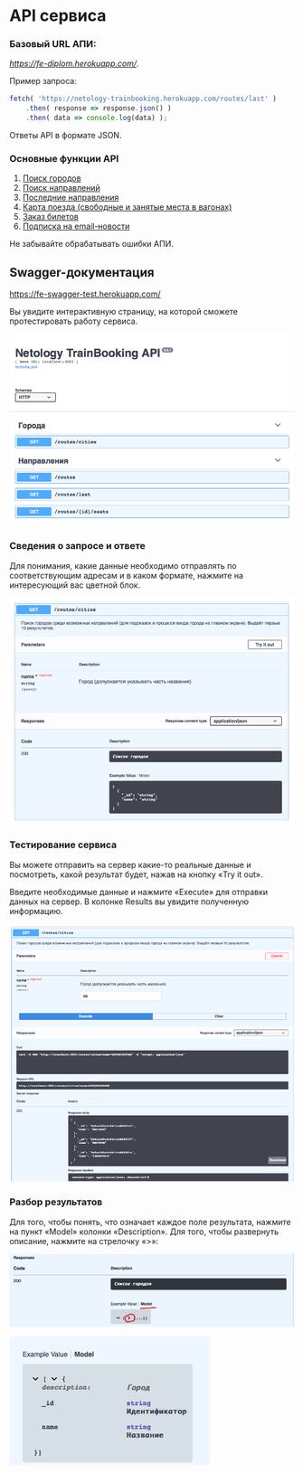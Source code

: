 # API сервиса

### Базовый URL АПИ:
*https://fe-diplom.herokuapp.com/*. 

Пример запроса:

```js
fetch( 'https://netology-trainbooking.herokuapp.com/routes/last' )
    .then( response => response.json() )
    .then( data => console.log(data) );
```

Ответы API в формате JSON.

### Основные функции API

1. [Поиск городов](./../api/cities.md)
2. [Поиск направлений](./../api/routes.md)
3. [Последние направления](./../api/last-routes.md)
4. [Карта поезда (свободные и занятые места в вагонах)](./../api/seats.md)
5. [Заказ билетов](./../api/order.md)
6. [Подписка на email-новости](./../api/subscribe.md)

Не забывайте обрабатывать ошибки АПИ.

## Swagger-документация
https://fe-swagger-test.herokuapp.com/

Вы увидите интерактивную страницу, на которой сможете протестировать 
работу сервиса.

![Первый экран работы с сервисом Swagger](./images/swagger.png)


### Сведения о запросе и ответе

Для понимания, какие данные необходимо отправлять по соответствующим адресам
и в каком формате, нажмите на интересующий вас цветной блок.

![Детали работы с сервисом Swagger](./images/swagger-details.png)

### Тестирование сервиса

Вы можете отправить на сервер какие-то реальные данные и посмотреть,
какой результат будет, нажав на кнопку «Try it out».

Введите необходимые данные и нажмите «Execute» для отправки данных на сервер.
В колонке Results вы увидите полученную информацию.

![Демо вариант работы с сервисом Swagger](./images/swagger-try.png)

### Разбор результатов

Для того, чтобы понять, что означает каждое поле результата, нажмите на пункт 
«Model» колонки «Description». Для того, чтобы развернуть описание, нажмите
на стрелочку «>»:

![Работа с моделью](./images/swagger-model.png)

![Работа с моделью](./images/swagger-model-2.png)
